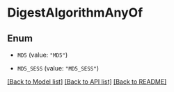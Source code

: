 # DigestAlgorithmAnyOf

## Enum


* `MD5` (value: `"MD5"`)

* `MD5_SESS` (value: `"MD5_SESS"`)


[[Back to Model list]](../README.md#documentation-for-models) [[Back to API list]](../README.md#documentation-for-api-endpoints) [[Back to README]](../README.md)



